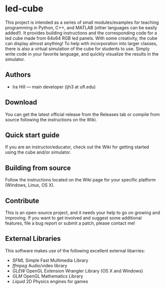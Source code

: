# led-cube
This project is intended as a series of small modules/examples for teaching programming in Python, C++, and MATLAB (other languages can be easily added!). It provides building instructions and the corresponding code for a led cube made from 64x64 RGB led panels. With some creativity, the cube can display almost anything! To help with incorporation into larger classes, there is also a virtual simulation of the cube for students to use. Simply write code in your favorite language, and quickly visualize the results in the simulator. 

## Authors
  - Ira Hill — main developer (ijh3 at ufl.edu)

## Download
You can get the latest official release from the Releases tab or compile from source following the instructions on the Wiki.

## Quick start guide
If you are an instructor/educator, check out the Wiki for getting started using the cube and/or simulator.

## Building from source
Follow the instructions located on the Wiki page for your specific platform (Windows, Linux, OS X).

## Contribute
This is an open-source project, and it needs your help to go on growing and improving. If you want to get involved and suggest some additional features, file a bug report or submit a patch, please contact me!

## External Libraries
This software makes use of the following excellent external libarries:
  * _SFML_ Simple Fast Multimedia Library
  * _ffmpeg_ Audio/video library
  * _GLEW_ OpenGL Extension Wrangler Library (OS X and Windows)
  * _GLM_ OpenGL Mathematics Library
  * _Liquid_ 2D Physics engines for games


